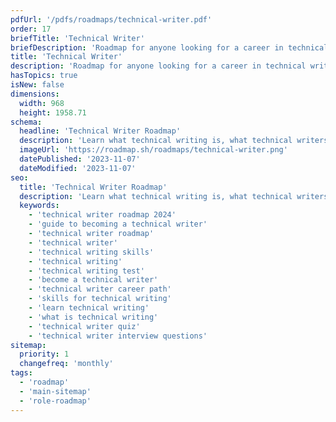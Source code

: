 ```yaml
---
pdfUrl: '/pdfs/roadmaps/technical-writer.pdf'
order: 17
briefTitle: 'Technical Writer'
briefDescription: 'Roadmap for anyone looking for a career in technical writing'
title: 'Technical Writer'
description: 'Roadmap for anyone looking for a career in technical writing'
hasTopics: true
isNew: false
dimensions:
  width: 968
  height: 1958.71
schema:
  headline: 'Technical Writer Roadmap'
  description: 'Learn what technical writing is, what technical writers do and how to become one using our community-driven roadmap.'
  imageUrl: 'https://roadmap.sh/roadmaps/technical-writer.png'
  datePublished: '2023-11-07'
  dateModified: '2023-11-07'
seo:
  title: 'Technical Writer Roadmap'
  description: 'Learn what technical writing is, what technical writers do and how to become one using our community-driven roadmap.'
  keywords:
    - 'technical writer roadmap 2024'
    - 'guide to becoming a technical writer'
    - 'technical writer roadmap'
    - 'technical writer'
    - 'technical writing skills'
    - 'technical writing'
    - 'technical writing test'
    - 'become a technical writer'
    - 'technical writer career path'
    - 'skills for technical writing'
    - 'learn technical writing'
    - 'what is technical writing'
    - 'technical writer quiz'
    - 'technical writer interview questions'
sitemap:
  priority: 1
  changefreq: 'monthly'
tags:
  - 'roadmap'
  - 'main-sitemap'
  - 'role-roadmap'
---
```


